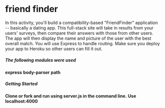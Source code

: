 # friend finder

In this activity, you'll build a compatibility-based "FriendFinder" application -- basically a dating app. This full-stack site will take in results from your users' surveys, then compare their answers with those from other users. The app will then display the name and picture of the user with the best overall match. 
You will use Express to handle routing. Make sure you deploy your app to Heroku so other users can fill it out.


##### The following modules were used
**express**
**body-parser**
**path**

##### Getting Started
**Clone or fork and run using server.js in the command line.**
**Use localhost:4000**

